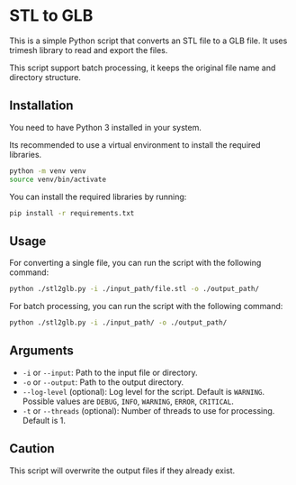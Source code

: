 # STL to GLB

This is a simple Python script that converts an STL file to a GLB file. It uses trimesh library to read and export the files.

This script support batch processing, it keeps the original file name and directory structure.

## Installation

You need to have Python 3 installed in your system.

Its recommended to use a virtual environment to install the required libraries.

```bash
python -m venv venv
source venv/bin/activate
```

You can install the required libraries by running:

```bash
pip install -r requirements.txt
```

## Usage

For converting a single file, you can run the script with the following command:
```bash
python ./stl2glb.py -i ./input_path/file.stl -o ./output_path/
```

For batch processing, you can run the script with the following command:
```bash
python ./stl2glb.py -i ./input_path/ -o ./output_path/
```

## Arguments

- `-i` or `--input`: Path to the input file or directory.
- `-o` or `--output`: Path to the output directory.
- `--log-level` (optional): Log level for the script. Default is `WARNING`. Possible values are `DEBUG`, `INFO`, `WARNING`, `ERROR`, `CRITICAL`.
- `-t` or `--threads` (optional): Number of threads to use for processing. Default is 1.

## Caution

This script will overwrite the output files if they already exist.